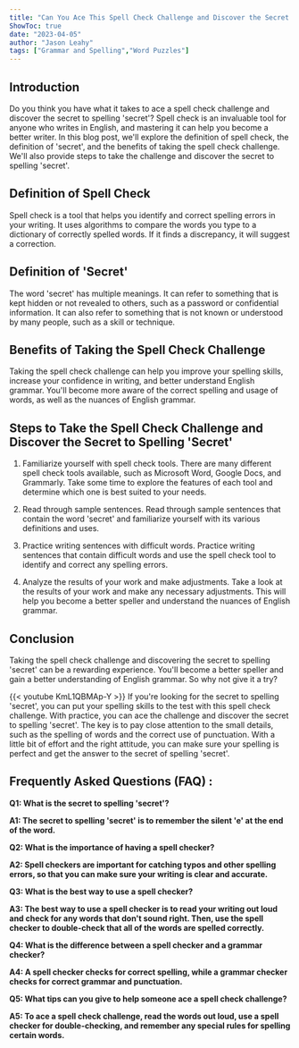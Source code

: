 ```yaml
---
title: "Can You Ace This Spell Check Challenge and Discover the Secret to Spelling 'Secret'?"
ShowToc: true 
date: "2023-04-05"
author: "Jason Leahy" 
tags: ["Grammar and Spelling","Word Puzzles"]
---
```

## Introduction
Do you think you have what it takes to ace a spell check challenge and discover the secret to spelling 'secret'? Spell check is an invaluable tool for anyone who writes in English, and mastering it can help you become a better writer. In this blog post, we'll explore the definition of spell check, the definition of 'secret', and the benefits of taking the spell check challenge. We'll also provide steps to take the challenge and discover the secret to spelling 'secret'.

## Definition of Spell Check
Spell check is a tool that helps you identify and correct spelling errors in your writing. It uses algorithms to compare the words you type to a dictionary of correctly spelled words. If it finds a discrepancy, it will suggest a correction.

## Definition of 'Secret'
The word 'secret' has multiple meanings. It can refer to something that is kept hidden or not revealed to others, such as a password or confidential information. It can also refer to something that is not known or understood by many people, such as a skill or technique.

## Benefits of Taking the Spell Check Challenge
Taking the spell check challenge can help you improve your spelling skills, increase your confidence in writing, and better understand English grammar. You'll become more aware of the correct spelling and usage of words, as well as the nuances of English grammar.

## Steps to Take the Spell Check Challenge and Discover the Secret to Spelling 'Secret'

1. Familiarize yourself with spell check tools. There are many different spell check tools available, such as Microsoft Word, Google Docs, and Grammarly. Take some time to explore the features of each tool and determine which one is best suited to your needs.

2. Read through sample sentences. Read through sample sentences that contain the word 'secret' and familiarize yourself with its various definitions and uses.

3. Practice writing sentences with difficult words. Practice writing sentences that contain difficult words and use the spell check tool to identify and correct any spelling errors.

4. Analyze the results of your work and make adjustments. Take a look at the results of your work and make any necessary adjustments. This will help you become a better speller and understand the nuances of English grammar.

## Conclusion
Taking the spell check challenge and discovering the secret to spelling 'secret' can be a rewarding experience. You'll become a better speller and gain a better understanding of English grammar. So why not give it a try?

{{< youtube KmL1QBMAp-Y >}} 
If you're looking for the secret to spelling 'secret', you can put your spelling skills to the test with this spell check challenge. With practice, you can ace the challenge and discover the secret to spelling 'secret'. The key is to pay close attention to the small details, such as the spelling of words and the correct use of punctuation. With a little bit of effort and the right attitude, you can make sure your spelling is perfect and get the answer to the secret of spelling 'secret'.

## Frequently Asked Questions (FAQ) :
**Q1: What is the secret to spelling 'secret'?**

**A1: The secret to spelling 'secret' is to remember the silent 'e' at the end of the word.**

**Q2: What is the importance of having a spell checker?**

**A2: Spell checkers are important for catching typos and other spelling errors, so that you can make sure your writing is clear and accurate.**

**Q3: What is the best way to use a spell checker?**

**A3: The best way to use a spell checker is to read your writing out loud and check for any words that don't sound right. Then, use the spell checker to double-check that all of the words are spelled correctly.**

**Q4: What is the difference between a spell checker and a grammar checker?**

**A4: A spell checker checks for correct spelling, while a grammar checker checks for correct grammar and punctuation.**

**Q5: What tips can you give to help someone ace a spell check challenge?**

**A5: To ace a spell check challenge, read the words out loud, use a spell checker for double-checking, and remember any special rules for spelling certain words.**





